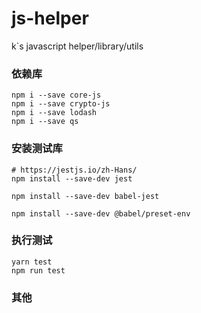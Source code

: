 # js-helper

k`s javascript helper/library/utils

### 依赖库

```shell
npm i --save core-js
npm i --save crypto-js
npm i --save lodash
npm i --save qs
```

### 安装测试库

```shell
# https://jestjs.io/zh-Hans/
npm install --save-dev jest

npm install --save-dev babel-jest

npm install --save-dev @babel/preset-env
```

### 执行测试

```shell
yarn test
npm run test
```

### 其他
